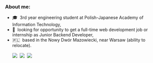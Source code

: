 ### About me:

- 🎓 &nbsp;3rd year engineering student at Polish-Japanese Academy of Information Technology,
- 👔 &nbsp;looking for opportunity to get a full-time web development job or internship as Junior Backend Developer,
- 🇵🇱 &nbsp;based in the Nowy Dwór Mazowiecki, near Warsaw (ability to relocate).  
  <br />
  [<img src="https://i.ibb.co/LnDk76g/fb.png"/>](https://www.facebook.com/TomTrebacz)
  &nbsp;[<img src="https://i.ibb.co/kXY8GZD/microsoft-outlook-outlook-com-hotmail-email-microsoft.jpg"/>](mailto:trebacztomasz@outlook.com)
  &nbsp;[<img src="https://i.ibb.co/gw0cdn1/linkedin.jpg"/>](https://www.linkedin.com/)

